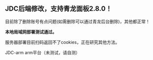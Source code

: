 ## JDC后端修改，支持青龙面板2.8.0！

目前除了删除账号有点问题(如需删除可以通过青龙后台删除)，其他都正常！

**本地局域网部署测试通过。**

服务器部署目前扫码返回不了cookies，正在研究其他方法。

JDC-arm arm平台（未测试，请自测）

